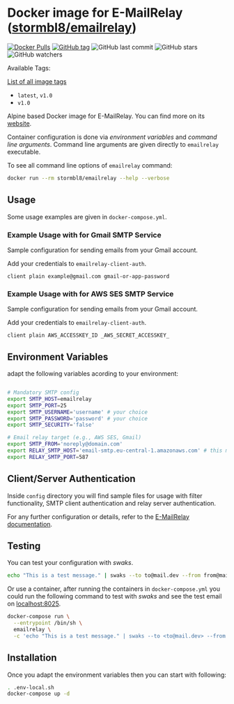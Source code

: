 # Docker image for E-MailRelay ([stormbl8/emailrelay](https://hub.docker.com/r/stormbl8/emailrelay))

[![Docker Pulls](https://img.shields.io/docker/pulls/stormbl8/emailrelay)](https://hub.docker.com/r/stormbl8/emailrelay)
[![GitHub tag](https://img.shields.io/github/v/tag/stormbl8/emailrelay-service)](https://github.com/stormbl8/emailrelay-service/tags)
![GitHub last commit](https://img.shields.io/github/last-commit/stormbl8/emailrelay-service)
![GitHub stars](https://img.shields.io/github/stars/stormbl8/emailrelay-service?style=social)
![GitHub watchers](https://img.shields.io/github/watchers/stormbl8/emailrelay-service?style=social)

Available Tags:

[List of all image tags](https://hub.docker.com/r/stormbl8/emailrelay/tags)

- `latest`, `v1.0`
- `v1.0`

Alpine based Docker image for E-MailRelay. You can find more on its [website](http://emailrelay.sourceforge.net).

Container configuration is done via _environment variables_ and _command line arguments_. Command line arguments are given directly to `emailrelay` executable.

To see all command line options of `emailrelay` command:

```bash
docker run --rm stormbl8/emailrelay --help --verbose
```

## Usage

Some usage examples are given in `docker-compose.yml`.

### Example Usage with for Gmail SMTP Service

Sample configuration for sending emails from your Gmail account.

Add your credentials to `emailrelay-client-auth`.

```
client plain example@gmail.com gmail-or-app-password
```

### Example Usage with for AWS SES SMTP Service

Sample configuration for sending emails from your Gmail account.

Add your credentials to `emailrelay-client-auth`.

```
client plain AWS_ACCESSKEY_ID _AWS_SECRET_ACCESSKEY_
```

## Environment Variables
adapt the following variables acording to your environment:

```bash

# Mandatory SMTP config
export SMTP_HOST=emailrelay
export SMTP_PORT=25
export SMTP_USERNAME='username' # your choice
export SMTP_PASSWORD='password' # your choice
export SMTP_SECURITY='false'

# Email relay target (e.g., AWS SES, Gmail)
export SMTP_FROM='noreply@domain.com'
export RELAY_SMTP_HOST='email-smtp.eu-central-1.amazonaws.com' # this must be identical to what your aws location(s) 
export RELAY_SMTP_PORT=587
```

## Client/Server Authentication

Inside `config` directory you will find sample files for usage with filter functionality, SMTP client authentication and relay server authentication.

For any further configuration or details, refer to the [E-MailRelay documentation](http://emailrelay.sourceforge.net).

## Testing

You can test your configuration with _swaks_.

```bash
echo "This is a test message." | swaks --to to@mail.dev --from from@mail.dev --server emailrelay --port 9025
```

Or use a container, after running the containers in `docker-compose.yml` you could run the following command to test with _swaks_ and see the test email on [localhost:8025]().

```bash
docker-compose run \
  --entrypoint /bin/sh \
  emailrelay \
  -c 'echo "This is a test message." | swaks --to <to@mail.dev> --from <from@mail.dev> --server emailrelay --port 25'
```

## Installation
Once you adapt the environment variables then you can start with following:

```bash
. .env-local.sh
docker-compose up -d
```